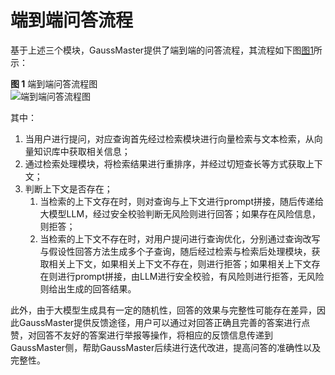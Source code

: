 # 端到端问答流程<a name="ZH-CN_TOPIC_0000002258486276"></a>

基于上述三个模块，GaussMaster提供了端到端的问答流程，其流程如下图[图1](#fig1172673785210)所示：

**图 1**  端到端问答流程图<a name="fig1172673785210"></a>  
![](figures/端到端问答流程图.png "端到端问答流程图")

其中：

1.  当用户进行提问，对应查询首先经过检索模块进行向量检索与文本检索，从向量知识库中获取相关信息；
2.  通过检索处理模块，将检索结果进行重排序，并经过切短查长等方式获取上下文；
3.  判断上下文是否存在；
    1.  当检索的上下文存在时，则对查询与上下文进行prompt拼接，随后传递给大模型LLM，经过安全校验判断无风险则进行回答；如果存在风险信息，则拒答；
    2.  当检索的上下文不存在时，对用户提问进行查询优化，分别通过查询改写与假设性回答方法生成多个子查询，随后经过检索与检索后处理模块，获取相关上下文，如果相关上下文不存在，则进行拒答；如果相关上下文存在则进行prompt拼接，由LLM进行安全校验，有风险则进行拒答，无风险则给出生成的回答结果。

此外，由于大模型生成具有一定的随机性，回答的效果与完整性可能存在差异，因此GaussMaster提供反馈途径，用户可以通过对回答正确且完善的答案进行点赞，对回答不友好的答案进行举报等操作，将相应的反馈信息传递到GaussMaster侧，帮助GaussMaster后续进行迭代改进，提高问答的准确性以及完整性。

